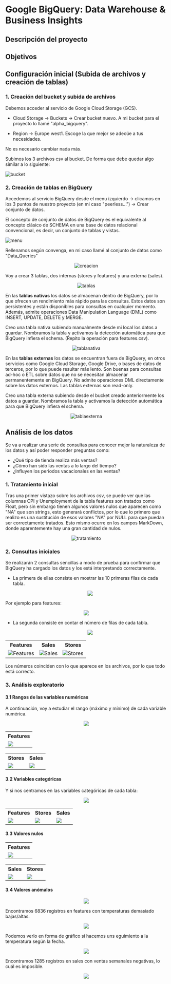# Google BigQuery: Data Warehouse & Business Insights


## Descripción del proyecto


## Objetivos


## Configuración inicial (Subida de archivos y creación de tablas)

### 1. Creación del bucket y subida de archivos
   
   Debemos acceder al servicio de Google Cloud Storage (GCS).
   
   - Cloud Storage -> Buckets -> Crear bucket nuevo. A mi bucket para el proyecto lo llamé "alpha_bigquery".
   
   - Region -> Europe west1. Escoge la que mejor se adecúe a tus necesidades.
   
   No es necesario cambiar nada más.

   Subimos los 3 archivos csv al bucket. De forma que debe quedar algo similar a lo siguiente:
   
   ![bucket](https://github.com/user-attachments/assets/d83430c9-f19c-4fde-9979-5bf4bf0f4891)


### 2. Creación de tablas en BigQuery

  Accedemos al servicio BigQuery desde el menu izquierdo -> clicamos en los 3 puntos de nuestro proyecto (en mi caso "peerless...") -> Crear conjunto de datos.
  
  El concepto de conjunto de datos de BigQuery es el equivalente al concepto clásico de SCHEMA en una base de datos relacional convencional, es decir, un conjunto de tablas y vistas.
  
  ![menu](https://github.com/user-attachments/assets/fd506f04-0e8e-4033-8656-d4dd9209d4c6)

  Rellenamos según convenga, en mi caso llamé al conjunto de datos como "Data_Queries"
  <div align="center">
     <img src="https://github.com/user-attachments/assets/2d54f93b-3e68-4f46-97ce-30e847b348a7" alt="creacion">
  </div>

   
  Voy a crear 3 tablas, dos internas (stores y features) y una externa (sales).
  <div align="center">
     <img src="https://github.com/user-attachments/assets/97366f72-1de9-4ebe-9b2b-0f2ea3a8c550" alt="tablas">
  </div>

  En las **tablas nativas** los datos se almacenan dentro de BigQuery, por lo que ofrecen un rendimiento más rápido para las consultas. Estos datos son persistentes y están disponibles para consultas en cualquier momento. Además, admite operaciones Data Manipulation Language (DML) como INSERT, UPDATE, DELETE y MERGE.

  Creo una tabla nativa subiendo manualmente desde mi local los datos a guardar. Nombramos la tabla y activamos la detección automática para que BigQuery infiera el schema. (Repito la operación para features.csv).
  <div align="center">
     <img src="https://github.com/user-attachments/assets/4ffec0f0-3ae2-4d4c-aede-abd6391c82ec" alt="tablanativa">
  </div>

  En las **tablas externas** los datos se encuentran fuera de BigQuery, en otros servicios como Google Cloud Storage, Google Drive, o bases de datos de terceros, por lo que puede resultar más lento. Son buenas para consultas ad-hoc o ETL sobre datos que no se necesitan almacenar permanentemente en BigQuery.
  No admite operaciones DML directamente sobre los datos externos. Las tablas externas son read-only.

  Creo una tabla externa subiendo desde el bucket creado anteriormente los datos a guardar. Nombramos la tabla y activamos la detección automática para que BigQuery infiera el schema.
  <div align="center">
     <img src="https://github.com/user-attachments/assets/a6d0215f-ff2d-4f6c-b396-9ad11611eef8" alt="tablaexterna">
  </div>


## Análisis de los datos

Se va a realizar una serie de consultas para conocer mejor la naturaleza de los datos y así poder responder preguntas como:
- ¿Qué tipo de tienda realiza más ventas?
- ¿Cómo han sido las ventas a lo largo del tiempo?
- ¿Influyen los periodos vacacionales en las ventas?

### 1. Tratamiento inicial

Tras una primer vistazo sobre los archivos csv, se puede ver que las columnas CPI y Unemployment de la tabla features son tratados como Float, pero sin embargo tienen algunos valores nulos que aparecen como "NA" que son strings, esto generará conflictos, por lo que lo primero que realizo es una sustitución de esos valores "NA" por NULL para que puedan ser correctamente tratados. Esto mismo ocurre en los campos MarkDown, donde aparentemente hay una gran cantidad de nulos.
  <div align="center">
     <img src="https://github.com/user-attachments/assets/8c2503d0-eaf7-4d19-ab8b-e3e8c725a794" alt="tratamiento">
  </div>


### 2. Consultas iniciales
Se realizarán 2 consultas sencillas a modo de prueba para confirmar que BigQuery ha cargado los datos y los está interpretando correctamente.

- La primera de ellas consiste en mostrar las 10 primeras filas de cada tabla.

  <div align="center">
     <img src="https://github.com/user-attachments/assets/32a22a91-a16f-46eb-b1da-feb6e335d385">
  </div>

Por ejemplo para features:

  <div align="center">
     <img src="https://github.com/user-attachments/assets/cfe907f1-5734-4683-b9bd-7e24ace28d92">
  </div>
  
- La segunda consiste en contar el número de filas de cada tabla.

  <div align="center">
     <img src="https://github.com/user-attachments/assets/c87d38c9-b8a0-4235-a41f-8efa29ca8003">
  </div>

<table align="center">
  <tr>
    <th>Features</th>
    <th>Sales</th>
    <th>Stores</th>
  </tr>
  <tr>
    <td><img src="https://github.com/user-attachments/assets/e9af1ca1-fc89-4d26-affb-7576c7e7cb94" alt="Features"></td>
    <td><img src="https://github.com/user-attachments/assets/5e934e98-4ecd-45d0-a379-8a49f9d8543d" alt="Sales"></td>
    <td><img src="https://github.com/user-attachments/assets/a200ebce-703b-4980-864b-32c74fe6a8c8" alt="Stores"></td>
  </tr>
</table>

Los números coinciden con lo que aparece en los archivos, por lo que todo está correcto.


### 3. Análisis exploratorio

#### 3.1 Rangos de las variables numéricas

A continuación, voy a estudiar el rango (máximo y mínimo) de cada variable numérica.

  <div align="center">
     <img src="https://github.com/user-attachments/assets/f1dfe9d5-8025-4229-9455-dbbd53017b20">
  </div>

  <table align="center">
  <tr>
    <th>Features</th>  
  </tr>
  <tr>
    <td><img src="https://github.com/user-attachments/assets/c534464b-a23e-484e-991b-d155baabdeb0"></td>
   </tr>
   </table>

  
  <table align="center">
  <tr>
    <th>Stores</th>
    <th>Sales</th>  
  </tr>
  <tr>
    <td><img src="https://github.com/user-attachments/assets/65692789-69c7-4bb7-b375-661cfa8527d7"></td>
    <td><img src="https://github.com/user-attachments/assets/ad75cdc1-e0f6-4db7-8040-2fa9d10c13d4"></td>
  </tr>
</table>

#### 3.2 Variables categóricas

Y si nos centramos en las variables categóricas de cada tabla:

   <div align="center">
     <img src="https://github.com/user-attachments/assets/27dc3393-a3a3-4856-963b-e07e80e8460b">
  </div>

  <table align="center">
  <tr>
    <th>Features</th>
     <th>Stores</th>
    <th>Sales</th>
    
  </tr>
  <tr>
    <td><img src="https://github.com/user-attachments/assets/10463d99-d02c-4b8b-9a75-fb1ff8347201"></td>
    <td><img src="https://github.com/user-attachments/assets/703e8c26-c2c7-43ff-a380-fea43a053ea0"></td>
    <td><img src="https://github.com/user-attachments/assets/d9bd89b7-3805-486f-9dd3-a69a513d2143"></td>
  </tr>
</table>


#### 3.3 Valores nulos

  <table align="center">
  <tr>
    <th>Features</th>  
  </tr>
  <tr>
    <td><img src="https://github.com/user-attachments/assets/b2890727-36f4-4207-a13e-61d491c07617"></td>
   </tr>
   </table>

   <table align="center">
   <tr>
    <th>Sales</th>
    <th>Stores</th>
   <tr>
    <td><img src="https://github.com/user-attachments/assets/2681d6d3-21b9-4df3-9935-9aaec6701e43"></td>
    <td><img src="https://github.com/user-attachments/assets/76eaed96-834c-45be-a7cd-6bb124bb7eb9"></td>
  </tr>
   </table>


#### 3.4 Valores anómalos

   <div align="center">
     <img src="https://github.com/user-attachments/assets/00d07e94-df03-4d3d-a6d0-dfbec9ad4a2d">
   </div>


Encontramos 6836 registros en features con temperaturas demasiado bajas/altas.

   <div align="center">
     <img src="https://github.com/user-attachments/assets/d13abd95-0fac-4c2a-8586-0cb46c97a81a">
   </div>


Podemos verlo en forma de gráfico si hacemos uns eguimiento a la temperatura según la fecha.

   <div align="center">
     <img src="https://github.com/user-attachments/assets/6c5c8ce7-c086-4e90-ba0b-1cad243dbfae">
   </div>


Encontramos 1285 registros en sales con ventas semanales negativas, lo cuál es imposible.

   <div align="center">
     <img src="https://github.com/user-attachments/assets/390d21ae-ca12-4a8e-a99f-822bb60b9e56">
   </div>





